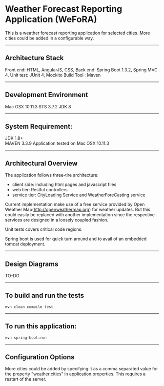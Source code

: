 # Weather Forecast Reporting Application (WeFoRA)
This is a weather forecast reporting application for selected cities. More cities could be added in a configurable way.

------------------------------------
Architecture Stack
------------------------------------
Front end: HTML, AngularJS, CSS, 
Back end: Spring Boot 1.3.2, Spring MVC 4,
Unit test: JUnit 4, Mockito
Build Tool : Maven

---------------------------------
Development Environment
------------------------------------
Mac OSX 10.11.3
STS 3.7.2
JDK 8

------------------------------------
System Requirement:
------------------------------------
JDK 1.8+  
MAVEN 3.3.9
Application tested on Mac OSX 10.11.3  


------------------------------------
Architectural Overview
------------------------------------

The application follows three-tire architecture:

* client side: including html pages and javascript files
* web tier: Restful controllers
* service tier: CityLoading Service and WeatherForeCasting service

Current implementation make use of a free service provided by Open Weather Map(http://openweathermap.org) for weather updates. But this could easily be replaced with another
implementation since the respective services are designed in a loosely coupled fashion.

Unit tests covers critical code regions.

Spring boot is used for quick turn around and to avail of an embedded tomcat deployment.

------------------------------------
Design Diagrams
------------------------------------
TO-DO

------------------------------------
To build and run the tests
------------------------------------
```
mvn clean compile test
```
------------------------------------
To run this application:
------------------------------------
```
mvn spring-boot:run
```

-------------------------
Configuration Options
-------------------------
More cities could be added by specifying it as a comma separated value for the property "weather.cities" in application.properties. This requires a restart of the server.
